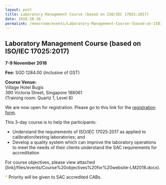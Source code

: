 ```yaml
---
layout: post
title: Laboratory Management Course (based on ISO/IEC 17025:2017)
date: 2018-10-30
permalink: /newsroom/events/Laboratory-Management-Course-(based-on-ISOIEC-170252017)
---
```

## Laboratory Management Course (based on ISO/IEC 17025:2017)
**7-9 November 2018**

**Fee:** SGD 1284.00 (inclusive of GST)

**Course Venue:**  
Village Hotel Bugis  
390 Victoria Street, Singapore 188061  
(Training room: Quartz 1, Level 6)

We are now open for registration.  Please go to this link for the [registration form](/files/events/Registration%20form%20(LM-Nov%202018).docx).

This 3-day course is to help the participants:  
* Understand the requirements of ISO/IEC 17025:2017 as applied to calibration/testing laboratories; and  
* Develop a quality system which can improve the laboratory operations to meet the needs of their clients understand the SAC requirements for accreditation

For course objectives, please view attached [link]/files/events/Course%20objectives%20for%20website-LM2018.docx).

<span style="color:orange">*</span> Priority will be given to SAC accredited CABs.
